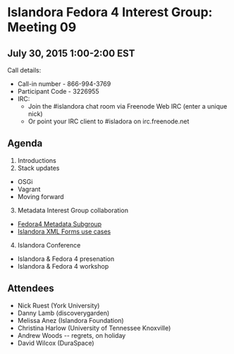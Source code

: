 # Islandora Fedora 4 Interest Group: Meeting 09

## July 30, 2015 1:00-2:00 EST

Call details:
  * Call-in number - 866-994-3769
  * Participant Code - 3226955
  * IRC:
    * Join the #islandora chat room via Freenode Web IRC (enter a unique nick)
    * Or point your IRC client to #isladora on irc.freenode.net

## Agenda

1. Introductions
2. Stack updates
  * OSGi
  * Vagrant
  * Moving forward
3. Metadata Interest Group collaboration
  * [Fedora4 Metadata Subgroup](https://github.com/Islandora/Islandora-Metadata-Interest-Group/wiki/Fedora4-Metadata-Subgroup)
  * [Islandora XML Forms use cases](https://github.com/Islandora/Islandora-Metadata-Interest-Group/issues/13)
4. Islandora Conference
  * Islandora & Fedora 4 presenation
  * Islandora & Fedora 4 workshop

## Attendees

* Nick Ruest (York University)
* Danny Lamb (discoverygarden)
* Melissa Anez (Islandora Foundation)
* Christina Harlow (University of Tennessee Knoxville)
* Andrew Woods -- regrets, on holiday
* David Wilcox (DuraSpace)
